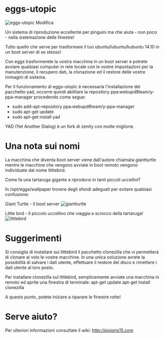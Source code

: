 eggs-utopic
===========


![eggs-utopic](https://github.com/pieroproietti/eggs-utopic/blob/master/opt/eggs/eggs.png?raw=true)
Modifica

Un sistema di riproduzione eccellente per pinguini ma che aiuta - non 
poco - nella sistemazione delle finestre!

Tutto quello che serve per trasformare il tuo ubuntu/lubuntu/kubuntu 
14.10 in un boot server di se stesso!

Con eggs trasformerete la vostra macchina in un boot server e 
potrete avviare qualsiasi computer in rete locale con le vostre 
impostazioni per la manutenzione, il recupero dati, la clonazione ed
il restore delle vostre immagini di sistema.

Per il funzionamento di eggs-utopic è necessaria l'installazione del
pacchetto yad, occorre quindi abilitare la repository ppa:webupd8team/y-ppa-manager
procedendo come segue:
- sudo add-apt-repository ppa:webupd8team/y-ppa-manager
- sudo apt-get update
- sudo apt-get install yad

YAD (Yet Another Dialog) è un fork di zenity con molte migliorie.

Una nota sui nomi
=================
La macchina che diventa boot server viene dall'autore chiamata giantturtle
mentre le macchine che vengono avviate in boot remoto vengono individuate 
dal nome littlebird. 

Come fa una tartaruga gigante a riprodursi in tanti
piccoli uccellini? 

In /opt/eggs/wallpaper trovere degli sfondi adeguati per evitare qualsiasi
confusione:

Giant Turtle - Il boot server
![giantturtle](https://github.com/pieroproietti/eggs-utopic/blob/master/opt/eggs/wallpapers/galapagos-giant-turtle.jpg?raw)

Little bird - Il piccolo uccellino che viaggia a scrocco della tartaruga!
![littlebird](https://github.com/pieroproietti/eggs-utopic/blob/master/opt/eggs/wallpapers/galapagos-little-bird.jpg?raw)

Suggerimenti
============
Si consiglia di installare sui littlebird il pacchetto clonezilla che vi 
permetterà di clonare al volo le vostre macchine. In una unica soluzione
avrete la possibilità di salvare i dati utente, effettuare il restore
del disco e rimettere i dati utente al loro posto.

Per installare clonezilla sul littlebird, semplicemente avviate una macchina
in remoto ed aprite una finestra di terminale:
 apt-get update
 apt-get install clonezilla
 
A questo punto, potete iniziare a riparare le finestre rotte!

Serve aiuto?
===========
Per ulteriori informazioni consultate il wiki: http://piojoris15.com
